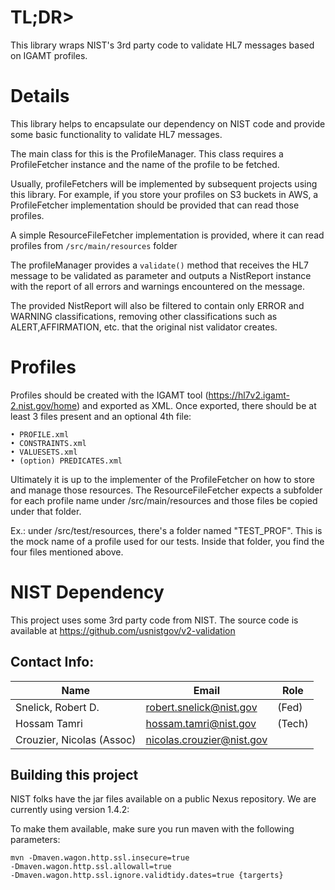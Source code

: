 # TL;DR>

This library wraps NIST's 3rd party code to validate HL7 messages based on IGAMT profiles.

# Details

This library helps to encapsulate our dependency on NIST code and provide some basic functionality to validate HL7 messages.

The main class for this is the ProfileManager. This class requires a ProfileFetcher instance and the name of the profile to be fetched.

Usually, profileFetchers will be implemented by subsequent projects using this library. For example, if you store your profiles on S3 buckets in AWS, a ProfileFetcher implementation should be provided that can read those profiles.

A simple ResourceFileFetcher implementation is provided, where it can read profiles from <code>/src/main/resources</code> folder

The profileManager provides a <code>validate()</code> method that receives the HL7 message to be validated as parameter and outputs a NistReport instance with the report of all errors and warnings encountered on the message.

The provided NistReport will also be filtered to contain only ERROR and WARNING classifications, removing other classifications such as ALERT,AFFIRMATION, etc. that the original nist validator creates.

# Profiles

Profiles should be created with the IGAMT tool (https://hl7v2.igamt-2.nist.gov/home) and exported as XML. Once exported, there should be at least 3 files present and an optional 4th file:

    • PROFILE.xml
    • CONSTRAINTS.xml
    • VALUESETS.xml
    • (option) PREDICATES.xml

Ultimately it is up to the implementer of the ProfileFetcher on how to store and manage those resources. The ResourceFileFetcher expects a subfolder for each profile name under /src/main/resources and those files be copied under that folder.

Ex.: under /src/test/resources, there's a folder named "TEST_PROF". This is the mock name of a profile used for our tests. Inside that folder, you find the four files mentioned above.

# NIST Dependency

This project uses some 3rd party code from NIST. The source code is available at https://github.com/usnistgov/v2-validation

## Contact Info:

| Name                      | Email                       | Role   |
| ------------------------- | --------------------------- | ------ |
| Snelick, Robert D.        | <robert.snelick@nist.gov>   | (Fed)  |
| Hossam Tamri              | <hossam.tamri@nist.gov>     | (Tech) |
| Crouzier, Nicolas (Assoc) | <nicolas.crouzier@nist.gov> |        |

## Building this project

NIST folks have the jar files available on a public Nexus repository. We are currently using version 1.4.2:

To make them available, make sure you run maven with the following parameters:

<code>mvn -Dmaven.wagon.http.ssl.insecure=true -Dmaven.wagon.http.ssl.allowall=true -Dmaven.wagon.http.ssl.ignore.validtidy.dates=true {targerts}</code>

